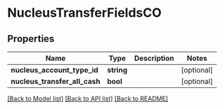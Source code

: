 # NucleusTransferFieldsCO

## Properties
Name | Type | Description | Notes
------------ | ------------- | ------------- | -------------
**nucleus_account_type_id** | **string** |  | [optional] 
**nucleus_transfer_all_cash** | **bool** |  | [optional] 

[[Back to Model list]](../README.md#documentation-for-models) [[Back to API list]](../README.md#documentation-for-api-endpoints) [[Back to README]](../README.md)



